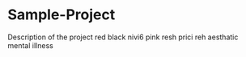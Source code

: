 # Sample-Project
Description of the project
red
black
nivi6
pink
resh
prici
reh
aesthatic
mental illness
